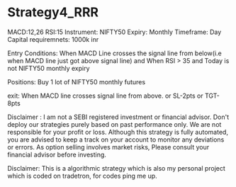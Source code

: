 # Strategy4_RRR

MACD:12,26
RSI:15
Instrument: NIFTY50
Expiry: Monthly
Timeframe: Day
Capital requiremnets: 1000k inr

Entry Conditions:
When MACD Line crosses the signal line from below(i.e when MACD line just got above signal line)
and
When RSI > 35
and
Today is not NIFTY50 monthly expiry

Positions:
Buy 1 lot of NIFTY50 monthly futures

exit:
When MACD line crosses signal line from above.
or
SL-2pts
or
TGT-8pts


Disclaimer :  I am not a SEBI registered investment or financial advisor. Don't deploy our strategies purely based on past performance only. We are not responsible for your profit or loss. Although this strategy is fully automated, you are advised to keep a track on your account to monitor any deviations or errors. As option selling involves market risks, Please consult your financial advisor before investing.


Disclaimer: This is a algorithmic strategy which is also my personal project which is coded on tradetron, for codes ping me up.
